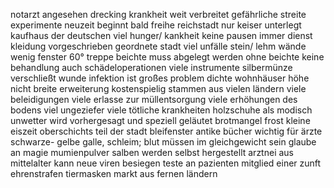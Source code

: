 notarzt 
angesehen
drecking
krankheit weit verbreitet
gefährliche streite
experimente
neuzeit beginnt bald
freihe reichstadt nur keiser unterlegt
kaufhaus der deutschen
viel hunger/ kankheit
keine pausen immer dienst
kleidung vorgeschrieben
geordnete stadt
viel unfälle
stein/ lehm wände
wenig fenster
60° treppe
beichte muss abgelegt werden
ohne beichte keine behandlung
auch schädeloperationen
viele instrumente
silbermünze verschließt wunde
infektion ist großes problem 
dichte wohnhäuser
höhe nicht breite
erweiterung kostenspielig
stammen aus vielen ländern 
viele beleidigungen
viele erlasse zur müllentsorgung
viele erhöhungen des bodens
viel ungeziefer
viele tötliche krankheiten
holzschuhe als modisch
unwetter wird vorhergesagt und speziell geläutet
brotmangel
frost
kleine eiszeit
oberschichts teil der stadt
bleifenster
antike bücher wichtig für ärzte
schwarze- gelbe galle, schleim; blut
müssen im gleichgewicht sein
glaube an magie
mumienpulver
salben werden selbst hergestellt
arztnei aus mittelalter kann neue viren besiegen
teste an pazienten
mitglied einer zunft
ehrenstrafen
tiermasken
markt aus fernen ländern
